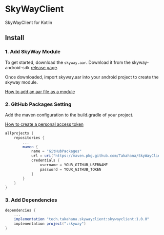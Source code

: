 # SkyWayClient
SkyWayClient for Kotlin

## Install

### 1. Add SkyWay Module
To get started, download the `skyway.aar`.
Download it from the skyway-android-sdk [release page](https://github.com/skyway/skyway-android-sdk/releases).

Once downloaded, import skyway.aar into your android project to create the skyway module.

[How to add an aar file as a module](https://developer.android.com/studio/projects/android-library#AddDependency)

### 2. GitHub Packages Setting
Add the maven configuration to the build.gradle of your project.

[How to create a personal access token](https://docs.github.com/ja/free-pro-team@latest/github/authenticating-to-github/creating-a-personal-access-token)

```build.gradle
allprojects {
    repositories {
        ...
        maven {
            name = "GitHubPackages"
            url = uri("https://maven.pkg.github.com/Takahana/SkyWayClient")
            credentials {
                username = YOUR_GITHUB_USERNAME
                password = YOUR_GITHUB_TOKEN
            }
        }
    }
}
```

### 3. Add Dependencies

```build.gradle
dependencies {
    ...
    implementation "tech.takahana.skywayclient:skywayclient:1.0.0"
    implementation project(":skyway")
}
```
